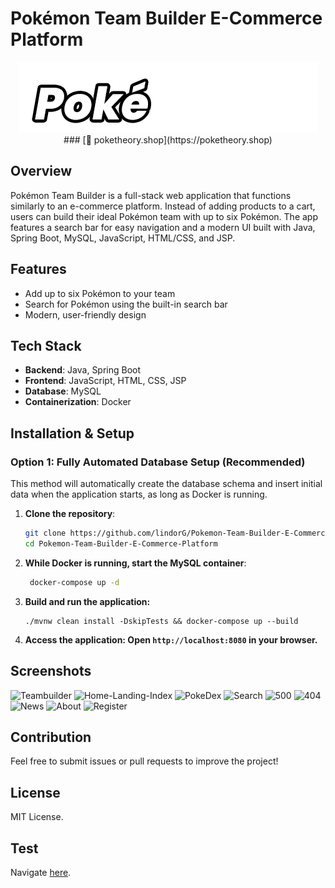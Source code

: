 # Pokémon Team Builder E-Commerce Platform
<p align="center">
  <img src="src/main/webapp/pub/images/logo-animated2.gif" alt="Pokémon Team Builder Logo">
### [🔗 poketheory.shop](https://poketheory.shop)
</p>

## Overview
Pokémon Team Builder is a full-stack web application that functions similarly to an e-commerce platform. Instead of adding products to a cart, users can build their ideal Pokémon team with up to six Pokémon. The app features a search bar for easy navigation and a modern UI built with Java, Spring Boot, MySQL, JavaScript, HTML/CSS, and JSP.

## Features
- Add up to six Pokémon to your team
- Search for Pokémon using the built-in search bar
- Modern, user-friendly design

## Tech Stack
- **Backend**: Java, Spring Boot
- **Frontend**: JavaScript, HTML, CSS, JSP
- **Database**: MySQL
- **Containerization**: Docker

## Installation & Setup

### Option 1: Fully Automated Database Setup (Recommended)
This method will automatically create the database schema and insert initial data when the application starts, as long as Docker is running.

1. **Clone the repository**:
   ```sh
   git clone https://github.com/lindorG/Pokemon-Team-Builder-E-Commerce-Platform.git
   cd Pokemon-Team-Builder-E-Commerce-Platform
    ```
2. **While Docker is running, start the MySQL container**:
   ```sh
    docker-compose up -d
    ```
3. **Build and run the application:**
    ```
   ./mvnw clean install -DskipTests && docker-compose up --build
    ```
4. **Access the application: Open ``http://localhost:8080`` in your browser.**

##  Screenshots

![Teambuilder](https://user-images.githubusercontent.com/97411880/165364251-9bd3ae0e-42c6-4071-be0b-b3fc5f8dca3c.png)
![Home-Landing-Index](https://user-images.githubusercontent.com/97411880/165364191-7ebadd62-a9e7-498b-ae02-63df51be552d.png)
![PokeDex](https://user-images.githubusercontent.com/97411880/165364345-4af40abf-b427-411e-b800-84d93156d9c7.png)
![Search](https://user-images.githubusercontent.com/97411880/165364360-b965a7d7-63a5-4678-b182-c2c5b8b95111.png)
![500](https://user-images.githubusercontent.com/97411880/165364536-67bd9a43-7362-4499-9d4e-15f970424ee7.png)
![404](https://user-images.githubusercontent.com/97411880/165364549-66586c8b-a3ea-49a3-9b6f-d517b407e256.png)
![News](https://user-images.githubusercontent.com/97411880/165364614-d73ef148-735f-4c19-88a5-0a0ac26b88d0.png)
![About](https://user-images.githubusercontent.com/97411880/165364621-f58771e3-1589-43db-8e94-c895f3d76fe5.png)
![Register](https://user-images.githubusercontent.com/97411880/165364632-6524217b-d950-4ab5-acbc-985f29a328ad.png)

## Contribution
Feel free to submit issues or pull requests to improve the project!

## License
MIT License.

## Test

Navigate [here](https://github.com/lindorG/Capstone-Project/tree/master/src/test/java/teksystems/casestudy).
